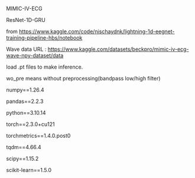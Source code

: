 MIMIC-IV-ECG 

ResNet-1D-GRU 

from https://www.kaggle.com/code/nischaydnk/lightning-1d-eegnet-training-pipeline-hbs/notebook

Wave data URL : https://www.kaggle.com/datasets/beckpro/mimic-iv-ecg-wave-npy-dataset/data

load .pt files to make inference. 

wo_pre means without preprocessing(bandpass low/high filter)

numpy==1.26.4 

pandas==2.2.3

python==3.10.14

torch==2.3.0+cu121

torchmetrics==1.4.0.post0

tqdm==4.66.4

scipy==1.15.2

scikit-learn==1.5.0

